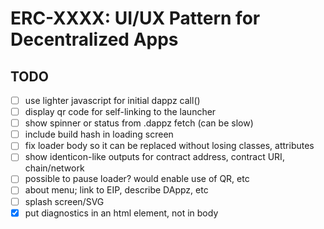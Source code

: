 # ERC-XXXX: UI/UX Pattern for Decentralized Apps

## TODO

- [ ] use lighter javascript for initial dappz call()
- [ ] display qr code for self-linking to the launcher
- [ ] show spinner or status from .dappz fetch (can be slow)
- [ ] include build hash in loading screen
- [ ] fix loader body so it can be replaced without losing classes, attributes
- [ ] show identicon-like outputs for contract address, contract URI, chain/network
- [ ] possible to pause loader? would enable use of QR, etc
- [ ] about menu; link to EIP, describe DAppz, etc
- [ ] splash screen/SVG
- [x] put diagnostics in an html element, not in body
